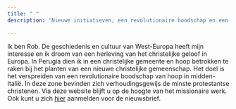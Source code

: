 ```yaml
---
title: " "
description: 'Nieuwe initiatieven, een revolutionaire boodschap en een oude stad '

---
```

Ik ben Rob. De geschiedenis en cultuur van West-Europa heeft mijn interesse en ik droom van een herleving van het christelijke geloof in Europa. In Perugia dien ik in een christelijke gemeente en hoop betrokken te raken bij het planten van een nieuwe christelijke gemeenschap. Het doel is het verspreiden van een revolutionaire boodschap van hoop in midden-Italië. In deze zone bevinden zich verhoudingsgewijs de minste protestantse christenen. Via deze website blijft u op de hoogte van het missionaire werk. Ook kunt u zich [hier](http://eepurl.com/gnT5rb "Aanmelden nieuwsbrief") aanmelden voor de nieuwsbrief.